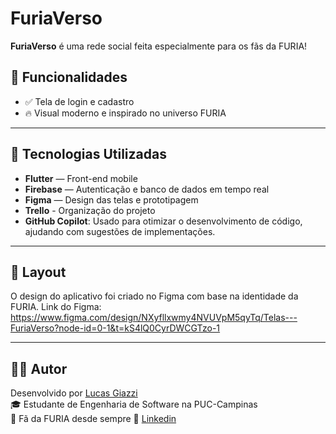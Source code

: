 # FuriaVerso


**FuriaVerso** é uma rede social feita especialmente para os fãs da FURIA!

## 📲 Funcionalidades

- ✅ Tela de login e cadastro
- 🔥 Visual moderno e inspirado no universo FURIA

---

## 🚀 Tecnologias Utilizadas

- **Flutter** — Front-end mobile
- **Firebase** — Autenticação e banco de dados em tempo real
- **Figma** — Design das telas e prototipagem
- **Trello** - Organização do projeto
- **GitHub Copilot**: Usado para otimizar o desenvolvimento de código, ajudando com sugestões de implementações.
  
---

## 🎨 Layout

O design do aplicativo foi criado no Figma com base na identidade da FURIA.
Link do Figma:
https://www.figma.com/design/NXyfllxwmy4NVUVpM5qyTq/Telas---FuriaVerso?node-id=0-1&t=kS4lQ0CyrDWCGTzo-1

---

## 👨‍💻 Autor

Desenvolvido por [Lucas Giazzi](https://github.com/LucasGiazzi)  
🎓 Estudante de Engenharia de Software na PUC-Campinas  
💙 Fã da FURIA desde sempre
🔗 [Linkedin](https://www.linkedin.com/in/lucasgiazzi/)
